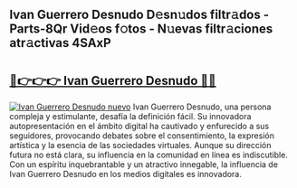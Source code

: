 ## Ivan Guerrero Desnudo D𝚎sn𝚞dos filtr𝚊dos - Parts-8Qr Vid𝚎os f𝚘tos - N𝚞evas filtr𝚊ciones atr𝚊ctivas 4SAxP

# <h2><a href="http://mbb5sx.tromn.icu/?c=Ivan+Guerrero+Desnudo">🔗👉👉👉 Ivan Guerrero Desnudo 🔗🔗</a></h2>

[![Ivan Guerrero Desnudo nuevo](https://i.imgur.com/pEAQMta.gif)](http://mbb5sx.tromn.icu/?c=Ivan+Guerrero+Desnudo)
Ivan Guerrero Desnudo, una persona compleja y estimulante, desafía la definición fácil. Su innovadora autopresentación en el ámbito digital ha cautivado y enfurecido a sus seguidores, provocando debates sobre el consentimiento, la expresión artística y la esencia de las sociedades virtuales. Aunque su dirección futura no está clara, su influencia en la comunidad en línea es indiscutible. Con un espíritu inquebrantable y un atractivo innegable, la influencia de Ivan Guerrero Desnudo en los medios digitales es innovadora.
